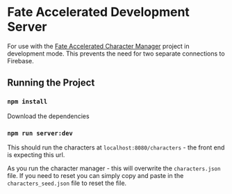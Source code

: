 # Fate Accelerated Development Server

For use with the [Fate Accelerated Character Manager](https://github.com/GideonBrimleaf/fate_character_generator) project in development mode. This prevents the need for two separate connections to Firebase.

## Running the Project

### `npm install`

Download the dependencies

### `npm run server:dev`

This should run the characters at `localhost:8080/characters` - the front end is expecting this url. 

As you run the character manager - this will overwrite the `characters.json` file.  If you need to reset you can simply copy and paste in the `characters_seed.json` file to reset the file.